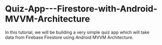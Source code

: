 # Quiz-App---Firestore-with-Android-MVVM-Architecture
In this tutorial, we will be building a very simple quiz app which will take data from Firebase Firestore using Android MVVM Architecture.
